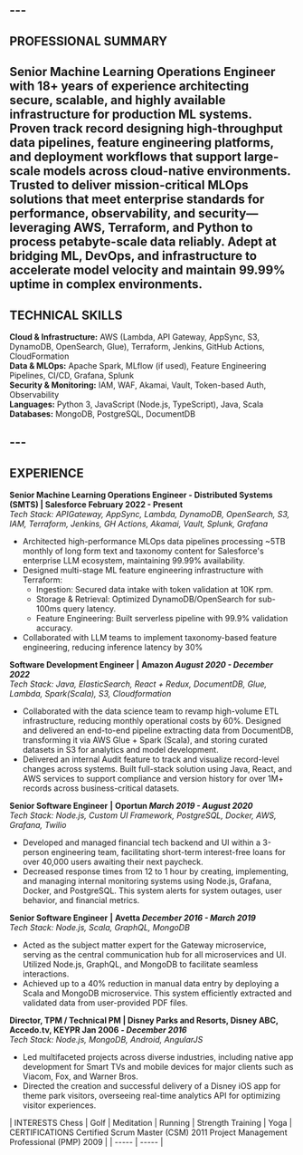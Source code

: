 ## ---

## **PROFESSIONAL SUMMARY**

Senior Machine Learning Operations Engineer with 18+ years of experience architecting secure, scalable, and highly available infrastructure for production ML systems. Proven track record designing high-throughput data pipelines, feature engineering platforms, and deployment workflows that support large-scale models across cloud-native environments. Trusted to deliver mission-critical MLOps solutions that meet enterprise standards for performance, observability, and security—leveraging AWS, Terraform, and Python to process petabyte-scale data reliably. Adept at bridging ML, DevOps, and infrastructure to accelerate model velocity and maintain 99.99% uptime in complex environments.  
---

## **TECHNICAL SKILLS**

**Cloud & Infrastructure:** AWS (Lambda, API Gateway, AppSync, S3, DynamoDB, OpenSearch, Glue), Terraform, Jenkins, GitHub Actions, CloudFormation  
**Data & MLOps:** Apache Spark, MLflow (if used), Feature Engineering Pipelines, CI/CD, Grafana, Splunk  
**Security & Monitoring:** IAM, WAF, Akamai, Vault, Token-based Auth, Observability  
**Languages:** Python 3, JavaScript (Node.js, TypeScript), Java, Scala  
**Databases:** MongoDB, PostgreSQL, DocumentDB

## ---

## **EXPERIENCE**

**Senior Machine Learning Operations Engineer \- Distributed Systems (SMTS) | Salesforce                            	February 2022 \- Present**  
*Tech Stack: APIGateway, AppSync, Lambda, DynamoDB, OpenSearch, S3, IAM, Terraform, Jenkins, GH Actions, Akamai, Vault, Splunk, Grafana*

* Architected high-performance MLOps data pipelines processing \~5TB monthly of long form text and taxonomy content for Salesforce's enterprise LLM ecosystem, maintaining 99.99% availability.  
* Designed multi-stage ML feature engineering infrastructure with Terraform:  
  * Ingestion: Secured data intake with token validation at 10K rpm.  
  * Storage & Retrieval: Optimized DynamoDB/OpenSearch for sub-100ms query latency.  
  * Feature Engineering: Built serverless pipeline with 99.9% validation accuracy.  
* Collaborated with LLM teams to implement taxonomy-based feature engineering, reducing inference latency by 30%

**Software Development Engineer** **|** **Amazon 	 *August 2020 \- December 2022***  
*Tech Stack: Java, ElasticSearch, React \+ Redux, DocumentDB, Glue, Lambda, Spark(Scala), S3, Cloudformation*

* Collaborated with the data science team to revamp high-volume ETL infrastructure, reducing monthly operational costs by 60%. Designed and delivered an end-to-end pipeline extracting data from DocumentDB, transforming it via AWS Glue \+ Spark (Scala), and storing curated datasets in S3 for analytics and model development.  
* Delivered an internal Audit feature to track and visualize record-level changes across systems. Built full-stack solution using Java, React, and AWS services to support compliance and version history for over 1M+ records across business-critical datasets.

**Senior Software Engineer** **|** **Oportun 	 *March 2019 \- August 2020***  
*Tech Stack: Node.js, Custom UI Framework, PostgreSQL, Docker, AWS, Grafana, Twilio*

* Developed and managed financial tech backend and UI within a 3-person engineering team, facilitating short-term interest-free loans for over 40,000 users awaiting their next paycheck.  
* Decreased response times from 12 to 1 hour by creating, implementing, and managing internal monitoring systems using Node.js, Grafana, Docker, and PostgreSQL. This system alerts for system outages, user behavior, and financial metrics.

**Senior Software Engineer** **|** **Avetta	  *December 2016 \- March 2019***  
*Tech Stack: Node.js, Scala, GraphQL, MongoDB*

* Acted as the subject matter expert for the Gateway microservice, serving as the central communication hub for all microservices and UI. Utilized Node.js, GraphQL, and MongoDB to facilitate seamless interactions.  
* Achieved up to a 40% reduction in manual data entry by deploying a Scala and MongoDB microservice. This system efficiently extracted and validated data from user-provided PDF files.

**Director, TPM / Technical PM | Disney Parks and Resorts, Disney ABC, Accedo.tv, KEYPR	  Jan 2006 *\- December 2016***  
*Tech Stack: Node.js, MongoDB, Android, AngularJS*	

* Led multifaceted projects across diverse industries, including native app development for Smart TVs and mobile devices for major clients such as Viacom, Fox, and Warner Bros.  
* Directed the creation and successful delivery of a Disney iOS app for theme park visitors, overseeing real-time analytics API for optimizing visitor experiences.

| INTERESTS  Chess | Golf | Meditation | Running | Strength Training | Yoga  | CERTIFICATIONS  Certified Scrum Master (CSM) 2011 Project Management Professional (PMP) 2009  |
| ----- | ----- |

